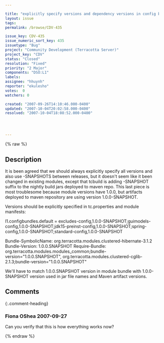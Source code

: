 ```yaml
---

title: "explicitly specify versions and dependency versions in config bundles"
layout: issue
tags: 
permalink: /browse/CDV-435

issue_key: CDV-435
issue_numeric_sort_key: 435
issuetype: "Bug"
project: "Community Development (Terracotta Server)"
project_key: "CDV"
status: "Closed"
resolution: "Fixed"
priority: "2 Major"
components: "DSO:L1"
labels: 
assignee: "hhuynh"
reporter: "ekulesho"
votes:  0
watchers: 0

created: "2007-09-26T14:10:46.000-0400"
updated: "2007-10-04T20:02:58.000-0400"
resolved: "2007-10-04T18:08:52.000-0400"




---
```


{% raw %}

## Description

<div markdown="1" class="description">

It is been agreed that we should always explicitly specify all versions and also use -SNAPSHOTS between releases, but it doesn't seem like it been changed in existing modules, except that tcbuild is adding -SNAPSHOT suffix to the nightly build jars deployed to maven repo. This last piece is most troublesome because module versions have 1.0.0, but artifacts deployed to maven repository are using version 1.0.0-SNAPSHOT.

Versions should be explicitly specified in tc.properties and module manifests:

l1.configbundles.default = excludes-config,1.0.0-SNAPSHOT;guimodels-config,1.0.0-SNAPSHOT;jdk15-preinst-config,1.0.0-SNAPSHOT;spring-config,1.0.0-SNAPSHOT;standard-config,1.0.0-SNAPSHOT

 Bundle-SymbolicName: org.terracotta.modules.clustered-hibernate-3.1.2
 Bundle-Version: 1.0.0.SNAPSHOT
 Require-Bundle: org.terracotta.modules.modules\_common;bundle-version="1.0.0.SNAPSHOT",
    org.terracotta.modules.clustered-cglib-2.1.3;bundle-version="1.0.0.SNAPSHOT" 

We'll have to match 1.0.0.SNAPSHOT version in module bundle with 1.0.0-SNAPSHOT version used in jar file names and Maven artifact versions.

</div>

## Comments


{:.comment-heading}
### **Fiona OShea** <span class="date">2007-09-27</span>

<div markdown="1" class="comment">

Can you verify that this is how everything works now?

</div>



{% endraw %}
